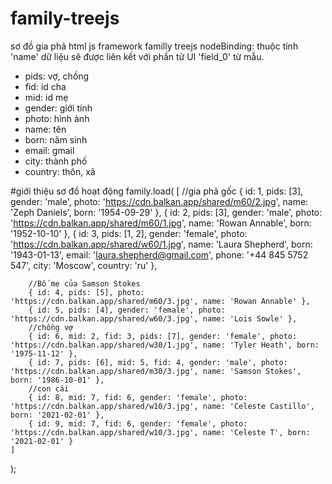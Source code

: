 # family-treejs
sơ đồ gia phả html js framework familly treejs
nodeBinding: thuộc tính 'name' dữ liệu sẽ được liên kết với phần tử UI 'field_0' từ mẫu.

+ pids: vợ, chồng
+ fid: id cha
+ mid: id mẹ
+ gender: giới tính
+ photo: hình ảnh
+ name: tên
+ born: năm sinh
+ email: gmail
+ city: thành phố
+ country: thôn, xã

#giới thiệu sơ đồ hoạt động
family.load(
    [
        //gia phả gốc
        { id: 1, pids: [3], gender: 'male', photo: 'https://cdn.balkan.app/shared/m60/2.jpg', name: 'Zeph Daniels', born: '1954-09-29' },
        { id: 2, pids: [3], gender: 'male', photo: 'https://cdn.balkan.app/shared/m60/1.jpg', name: 'Rowan Annable', born: '1952-10-10' },
        { id: 3, pids: [1, 2], gender: 'female', photo: 'https://cdn.balkan.app/shared/w60/1.jpg', name: 'Laura Shepherd', born: '1943-01-13', email: 'laura.shepherd@gmail.com', phone: '+44 845 5752 547', city: 'Moscow', country: 'ru' },
        
        //Bố mẹ của Samson Stokes
        { id: 4, pids: [5], photo: 'https://cdn.balkan.app/shared/m60/3.jpg', name: 'Rowan Annable' },
        { id: 5, pids: [4], gender: 'female', photo: 'https://cdn.balkan.app/shared/w60/3.jpg', name: 'Lois Sowle' },
        //chồng vợ
        { id: 6, mid: 2, fid: 3, pids: [7], gender: 'female', photo: 'https://cdn.balkan.app/shared/w30/1.jpg', name: 'Tyler Heath', born: '1975-11-12' },
        { id: 7, pids: [6], mid: 5, fid: 4, gender: 'male', photo: 'https://cdn.balkan.app/shared/m30/3.jpg', name: 'Samson Stokes', born: '1986-10-01' },
        //con cái
        { id: 8, mid: 7, fid: 6, gender: 'female', photo: 'https://cdn.balkan.app/shared/w10/3.jpg', name: 'Celeste Castillo', born: '2021-02-01' },
        { id: 9, mid: 7, fid: 6, gender: 'female', photo: 'https://cdn.balkan.app/shared/w10/3.jpg', name: 'Celeste T', born: '2021-02-01' }
    ]
);
